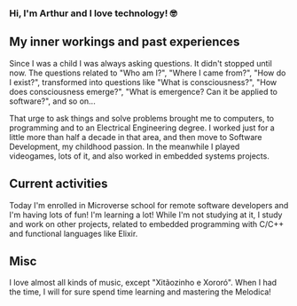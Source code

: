 ### Hi, I'm Arthur and I love technology! 🤓

## My inner workings and past experiences

Since I was a child I was always asking questions. It didn't stopped until now. The questions related to "Who am I?", "Where I came from?", "How do I exist?", transformed into questions like "What is consciousness?", "How does consciousness emerge?", "What is emergence? Can it be applied to software?", and so on...

That urge to ask things and solve problems brought me to computers, to programming and to an Electrical Engineering degree. I worked just for a little more than half a decade in that area, and then move to Software Development, my childhood passion. In the meanwhile I played videogames, lots of it, and also worked in embedded systems projects.

## Current activities 

Today I'm enrolled in Microverse school for remote software developers and I'm having lots of fun! I'm learning a lot! While I'm not studying at it, I study and work on other projects, related to embedded programming with C/C++ and functional languages like Elixir.

## Misc

I love almost all kinds of music, except "Xitãozinho e Xororó". When I had the time, I will for sure spend time learning and mastering the Melodica!

<!--
**arthurborgesdev/arthurborgesdev** is a ✨ _special_ ✨ repository because its `README.md` (this file) appears on your GitHub profile.

Here are some ideas to get you started:

- 🔭 I’m currently working on ...
- 🌱 I’m currently learning ...
- 👯 I’m looking to collaborate on ...
- 🤔 I’m looking for help with ...
- 💬 Ask me about ...
- 📫 How to reach me: ...
- 😄 Pronouns: ...
- ⚡ Fun fact: ...
-->
